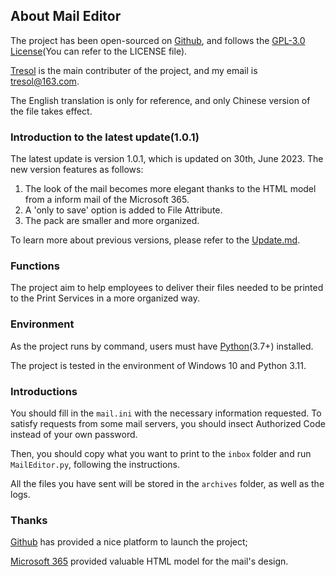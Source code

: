 ## About Mail Editor

The project has been open-sourced on [Github](http://github.com/Tresol/MailEditor), and follows the [GPL-3.0 License](https://www.gnu.org/licenses/gpl-3.0.html#license-text)(You can refer to the LICENSE file).

[Tresol](http://github.com/Tresol) is the main contributer of the project, and my email is [tresol@163.com](tresol@163.com).

The English translation is only for reference, and only Chinese version of the file takes effect.

### Introduction to the latest update(1.0.1)

The latest update is version 1.0.1, which is updated on 30th, June 2023. The new version features as follows:

1. The look of the mail becomes more elegant thanks to the HTML model from a inform mail of the Microsoft 365.
2. A 'only to save' option is added to File Attribute.
3. The pack are smaller and more organized.

To learn more about previous versions, please refer to the [Update.md](https://github.com/Tresol/MailEditor/blob/main/Update.md).

### Functions

The project aim to help employees to deliver their files needed to be printed to the Print Services in a more organized way.

### Environment

As the project runs by command, users must have [Python](http://python.org/)(3.7+) installed.

The project is tested in the environment of Windows 10 and Python 3.11.

### Introductions

You should fill in the `mail.ini` with the necessary information requested. To satisfy requests from some mail servers, you should insect Authorized Code instead of your own password.

Then, you should copy what you want to print to the `inbox` folder and run `MailEditor.py`, following the instructions.

All the files you have sent will be stored in the `archives` folder, as well as the logs.

### Thanks

[Github](http://github.com/) has provided a nice platform to launch the project;

[Microsoft 365](http://aka.ms) provided valuable HTML model for the mail's design.


